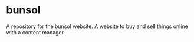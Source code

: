 # bunsol
A repository for the bunsol website. A website to buy and sell things online with a content manager.
